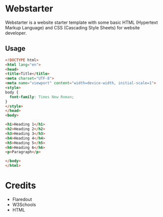 # Webstarter
Webstarter is a website starter template with some basic HTML (Hypertext Markup Language) and CSS (Cascading Style Sheets) for website developer.
## Usage
```html
<!DOCTYPE html>
<html lang="en">
<head>
<title>Title</title>
<meta charset="UTF-8">
<meta name="viewport" content="width=device-width, initial-scale=1">
<style>
body {
  font-family: Times New Roman;
}
</style>
</head>
<body>

<h1>Heading 1</h1>
<h2>Heading 2</h2>
<h3>Heading 3</h3>
<h4>Heading 4</h4>
<h5>Heading 5</h5>
<h6>Heading 6</h6>
<p>Paragraph</p>

</body>
</html>
```
# Credits
- Flaredout
- W3Schools
- HTML
